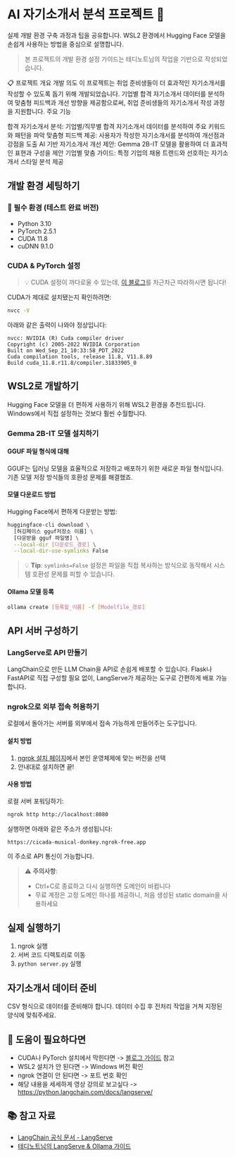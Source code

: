 # AI 자기소개서 분석 프로젝트 🤖

실제 개발 환경 구축 과정과 팁을 공유합니다. WSL2 환경에서 Hugging Face 모델을 손쉽게 사용하는 방법을 중심으로 설명합니다.

> 본 프로젝트의 개발 환경 설정 가이드는 테디노트님의 작업을 기반으로 작성되었습니다. 

📋 프로젝트 개요
개발 의도
이 프로젝트는 취업 준비생들이 더 효과적인 자기소개서를 작성할 수 있도록 돕기 위해 개발되었습니다. 기업별 합격 자기소개서 데이터를 분석하여 맞춤형 피드백과 개선 방향을 제공함으로써, 취업 준비생들의 자기소개서 작성 과정을 지원합니다.
주요 기능

합격 자기소개서 분석: 기업별/직무별 합격 자기소개서 데이터를 분석하여 주요 키워드와 패턴을 파악
맞춤형 피드백 제공: 사용자가 작성한 자기소개서를 분석하여 개선점과 강점을 도출
AI 기반 자기소개서 개선 제안: Gemma 2B-IT 모델을 활용하여 더 효과적인 표현과 구성을 제안
기업별 맞춤 가이드: 특정 기업의 채용 트렌드와 선호하는 자기소개서 스타일 분석 제공

## 개발 환경 세팅하기 

### 🔧 필수 환경 (테스트 완료 버전)
- Python 3.10
- PyTorch 2.5.1
- CUDA 11.8
- cuDNN 9.1.0

### CUDA & PyTorch 설정
> 💡 CUDA 설정이 까다로울 수 있는데, [이 블로그](https://limitsinx.tistory.com/317)를 차근차근 따라하시면 됩니다!

CUDA가 제대로 설치됐는지 확인하려면:
```bash
nvcc -V
```

아래와 같은 출력이 나와야 정상입니다:
```
nvcc: NVIDIA (R) Cuda compiler driver
Copyright (c) 2005-2022 NVIDIA Corporation
Built on Wed_Sep_21_10:33:58_PDT_2022
Cuda compilation tools, release 11.8, V11.8.89
Build cuda_11.8.r11.8/compiler.31833905_0
```

## WSL2로 개발하기

Hugging Face 모델을 더 편하게 사용하기 위해 WSL2 환경을 추천드립니다. Windows에서 직접 설정하는 것보다 훨씬 수월합니다.

### Gemma 2B-IT 모델 설치하기

#### GGUF 파일 형식에 대해
GGUF는 딥러닝 모델을 효율적으로 저장하고 배포하기 위한 새로운 파일 형식입니다. 기존 모델 저장 방식들의 호환성 문제를 해결했죠.

#### 모델 다운로드 방법
Hugging Face에서 편하게 다운받는 방법:
```bash
huggingface-cli download \
  [허깅페이스 gguf저장소 이름] \
  [다운받을 gguf 파일명] \
  --local-dir [다운로드_경로] \
  --local-dir-use-symlinks False
```

> 💡 **Tip**: `symlinks=False` 설정은 파일을 직접 복사하는 방식으로 동작해서 시스템 호환성 문제를 피할 수 있습니다.

#### Ollama 모델 등록
```bash
ollama create [등록할_이름] -f [Modelfile_경로]
```

## API 서버 구성하기

### LangServe로 API 만들기
LangChain으로 만든 LLM Chain을 API로 손쉽게 배포할 수 있습니다. Flask나 FastAPI로 직접 구성할 필요 없이, LangServe가 제공하는 도구로 간편하게 배포 가능합니다.

### ngrok으로 외부 접속 허용하기
로컬에서 돌아가는 서버를 외부에서 접속 가능하게 만들어주는 도구입니다.

#### 설치 방법
1. [ngrok 설치 페이지](https://dashboard.ngrok.com/get-started/setup/linux)에서 본인 운영체제에 맞는 버전을 선택
2. 안내대로 설치하면 끝!

#### 사용 방법
로컬 서버 포워딩하기:
```bash
ngrok http http://localhost:8080
```

실행하면 아래와 같은 주소가 생성됩니다:
```
https://cicada-musical-donkey.ngrok-free.app
```
이 주소로 API 통신이 가능합니다.

> ⚠️ **주의사항**: 
> - Ctrl+C로 종료하고 다시 실행하면 도메인이 바뀝니다
> - 무료 계정은 고정 도메인 하나를 제공하니, 처음 생성된 static domain을 사용하세요

## 실제 실행하기

1. ngrok 실행
2. 서버 코드 디렉토리로 이동
3. `python server.py` 실행

## 자기소개서 데이터 준비
CSV 형식으로 데이터를 준비해야 합니다. 데이터 수집 후 전처리 작업을 거쳐 지정된 양식에 맞춰주세요.

## 🤝 도움이 필요하다면
- CUDA나 PyTorch 설치에서 막힌다면 -> [블로그 가이드](https://limitsinx.tistory.com/317) 참고
- WSL2 설치가 안 된다면 -> Windows 버전 확인
- ngrok 연결이 안 된다면 -> 포트 번호 확인
- 해당 내용을 세세하게 영상 강의로 보고싶다 -> https://python.langchain.com/docs/langserve/

## 📚 참고 자료
- [LangChain 공식 문서 - LangServe](https://python.langchain.com/docs/langserve/)
- [테디노트님의 LangServe & Ollama 가이드](https://github.com/teddylee777/langserve_ollama)
